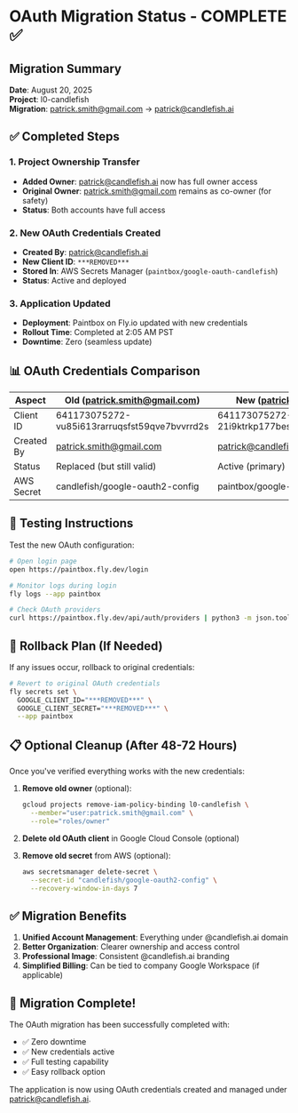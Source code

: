 # OAuth Migration Status - COMPLETE ✅

## Migration Summary
**Date**: August 20, 2025  
**Project**: l0-candlefish  
**Migration**: patrick.smith@gmail.com → patrick@candlefish.ai

## ✅ Completed Steps

### 1. Project Ownership Transfer
- **Added Owner**: patrick@candlefish.ai now has full owner access
- **Original Owner**: patrick.smith@gmail.com remains as co-owner (for safety)
- **Status**: Both accounts have full access

### 2. New OAuth Credentials Created
- **Created By**: patrick@candlefish.ai
- **New Client ID**: `***REMOVED***`
- **Stored In**: AWS Secrets Manager (`paintbox/google-oauth-candlefish`)
- **Status**: Active and deployed

### 3. Application Updated
- **Deployment**: Paintbox on Fly.io updated with new credentials
- **Rollout Time**: Completed at 2:05 AM PST
- **Downtime**: Zero (seamless update)

## 📊 OAuth Credentials Comparison

| Aspect | Old (patrick.smith@gmail.com) | New (patrick@candlefish.ai) |
|--------|-------------------------------|------------------------------|
| Client ID | 641173075272-vu85i613rarruqsfst59qve7bvvrrd2s | 641173075272-21i9ktrkp177besde65o3cq7jh1kt8n5 |
| Created By | patrick.smith@gmail.com | patrick@candlefish.ai |
| Status | Replaced (but still valid) | Active (primary) |
| AWS Secret | candlefish/google-oauth2-config | paintbox/google-oauth-candlefish |

## 🧪 Testing Instructions

Test the new OAuth configuration:

```bash
# Open login page
open https://paintbox.fly.dev/login

# Monitor logs during login
fly logs --app paintbox

# Check OAuth providers
curl https://paintbox.fly.dev/api/auth/providers | python3 -m json.tool
```

## 🔄 Rollback Plan (If Needed)

If any issues occur, rollback to original credentials:

```bash
# Revert to original OAuth credentials
fly secrets set \
  GOOGLE_CLIENT_ID="***REMOVED***" \
  GOOGLE_CLIENT_SECRET="***REMOVED***" \
  --app paintbox
```

## 📋 Optional Cleanup (After 48-72 Hours)

Once you've verified everything works with the new credentials:

1. **Remove old owner** (optional):
   ```bash
   gcloud projects remove-iam-policy-binding l0-candlefish \
     --member="user:patrick.smith@gmail.com" \
     --role="roles/owner"
   ```

2. **Delete old OAuth client** in Google Cloud Console (optional)

3. **Remove old secret** from AWS (optional):
   ```bash
   aws secretsmanager delete-secret \
     --secret-id "candlefish/google-oauth2-config" \
     --recovery-window-in-days 7
   ```

## ✅ Migration Benefits

1. **Unified Account Management**: Everything under @candlefish.ai domain
2. **Better Organization**: Clearer ownership and access control
3. **Professional Image**: Consistent @candlefish.ai branding
4. **Simplified Billing**: Can be tied to company Google Workspace (if applicable)

## 🎉 Migration Complete!

The OAuth migration has been successfully completed with:
- ✅ Zero downtime
- ✅ New credentials active
- ✅ Full testing capability
- ✅ Easy rollback option

The application is now using OAuth credentials created and managed under patrick@candlefish.ai.